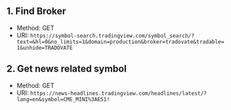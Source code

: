 ## 1. Find Broker

* Method: GET
* URI: `https://symbol-search.tradingview.com/symbol_search/?text=&hl=0&no_limits=1&domain=production&broker=tradovate&tradable=1&unhide=TRADOVATE`

## 2. Get news related symbol
* Method: GET
* URI: `https://news-headlines.tradingview.com/headlines/latest/?lang=en&symbol=CME_MINI%3AES1!`
